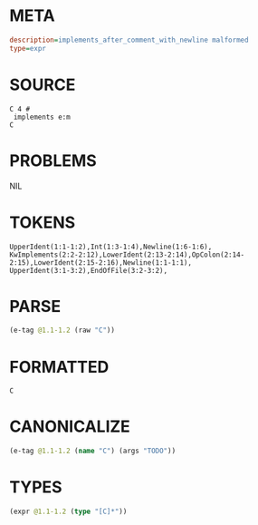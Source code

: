 # META
~~~ini
description=implements_after_comment_with_newline malformed
type=expr
~~~
# SOURCE
~~~roc
C 4 #
 implements e:m
C
~~~
# PROBLEMS
NIL
# TOKENS
~~~zig
UpperIdent(1:1-1:2),Int(1:3-1:4),Newline(1:6-1:6),
KwImplements(2:2-2:12),LowerIdent(2:13-2:14),OpColon(2:14-2:15),LowerIdent(2:15-2:16),Newline(1:1-1:1),
UpperIdent(3:1-3:2),EndOfFile(3:2-3:2),
~~~
# PARSE
~~~clojure
(e-tag @1.1-1.2 (raw "C"))
~~~
# FORMATTED
~~~roc
C
~~~
# CANONICALIZE
~~~clojure
(e-tag @1.1-1.2 (name "C") (args "TODO"))
~~~
# TYPES
~~~clojure
(expr @1.1-1.2 (type "[C]*"))
~~~
